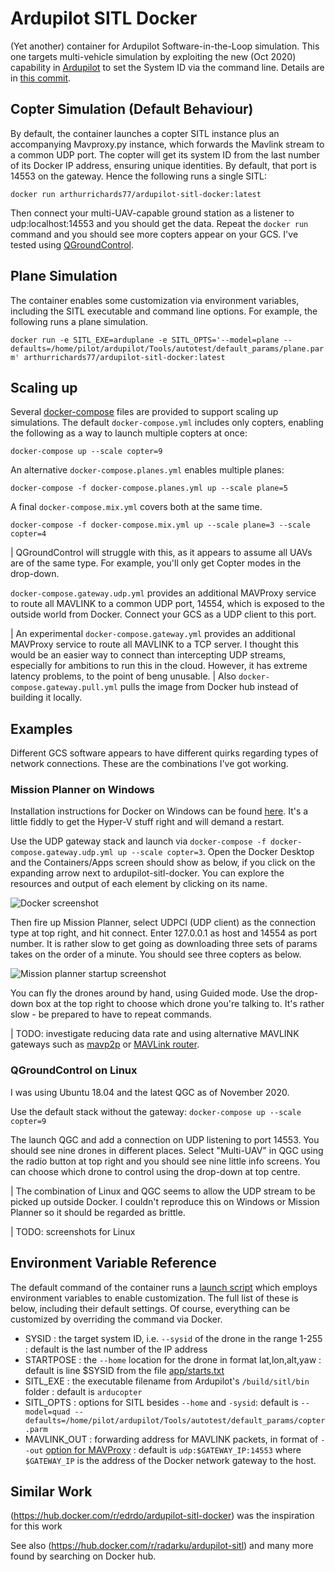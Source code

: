 # Ardupilot SITL Docker

(Yet another) container for Ardupilot Software-in-the-Loop simulation.  This one targets multi-vehicle simulation by exploiting the new (Oct 2020) capability in [Ardupilot](https://github.com/ArduPilot/ardupilot) to set the System ID via the command line.  Details are in [this commit](https://github.com/ArduPilot/ardupilot/commit/466a430c4f19cc9e18c36e8f1e6a558d5f1f64f8).

## Copter Simulation (Default Behaviour)

By default, the container launches a copter SITL instance plus an accompanying Mavproxy.py instance, which forwards the Mavlink stream to a common UDP port.  The copter will get its system ID from the last number of its Docker IP address, ensuring unique identities.  By default, that port is 14553 on the gateway.  Hence the following runs a single SITL:

```docker run arthurrichards77/ardupilot-sitl-docker:latest```

Then connect your multi-UAV-capable ground station as a listener to udp:localhost:14553 and you should get the data.  Repeat the ```docker run``` command and you should see more copters appear on your GCS.  I've tested using [QGroundControl](http://qgroundcontrol.com/).

## Plane Simulation

The container enables some customization via environment variables, including the SITL executable and command line options.  For example, the following runs a plane simulation.

```docker run -e SITL_EXE=arduplane -e SITL_OPTS='--model=plane --defaults=/home/pilot/ardupilot/Tools/autotest/default_params/plane.parm' arthurrichards77/ardupilot-sitl-docker:latest```

## Scaling up

Several [docker-compose](https://docs.docker.com/compose/) files are provided to support scaling up simulations.  The default ```docker-compose.yml``` includes only copters, enabling the following as a way to launch multiple copters at once:

```docker-compose up --scale copter=9```

An alternative ```docker-compose.planes.yml``` enables multiple planes:

```docker-compose -f docker-compose.planes.yml up --scale plane=5```

A final ```docker-compose.mix.yml``` covers both at the same time.

```docker-compose -f docker-compose.mix.yml up --scale plane=3 --scale copter=4```

| QGroundControl will struggle with this, as it appears to assume all UAVs are of the same type.  For example, you'll only get Copter modes in the drop-down.

```docker-compose.gateway.udp.yml``` provides an additional MAVProxy service to route all MAVLINK to a common UDP port, 14554, which is exposed to the outside world from Docker.  Connect your GCS as a UDP client to this port.

| An experimental ```docker-compose.gateway.yml``` provides an additional MAVProxy service to route all MAVLINK to a TCP server.  I thought this would be an easier way to connect than intercepting UDP streams, especially for ambitions to run this in the cloud.  However, it has extreme latency problems, to the point of beng unusable.
| Also ```docker-compose.gateway.pull.yml``` pulls the image from Docker hub instead of building it locally.

## Examples

Different GCS software appears to have different quirks regarding types of network connections.  These are the combinations I've got working.

### Mission Planner on Windows

Installation instructions for Docker on Windows can be found [here](https://docs.docker.com/docker-for-windows/install/).  It's a little fiddly to get the Hyper-V stuff right and will demand a restart.

Use the UDP gateway stack and launch via ```docker-compose -f docker-compose.gateway.udp.yml up --scale copter=3```.  Open the Docker Desktop and the Containers/Apps screen should show as below, if you click on the expanding arrow next to ardupilot-sitl-docker.  You can explore the resources and output of each element by clicking on its name.

![Docker screenshot](docker_win_screen.png)

Then fire up Mission Planner, select UDPCl (UDP client) as the connection type at top right, and hit connect.  Enter 127.0.0.1 as host and 14554 as port number.  It is rather slow to get going as downloading three sets of params takes on the order of a minute.  You should see three copters as below.

![Mission planner startup screenshot](mission_planner_start.png)

You can fly the drones around by hand, using Guided mode.  Use the drop-down box at the top right to choose which drone you're talking to.  It's rather slow - be prepared to have to repeat commands.

| TODO: investigate reducing data rate and using alternative MAVLINK gateways such as [mavp2p](https://github.com/aler9/mavp2p) or [MAVLink router](https://github.com/intel/mavlink-router).


### QGroundControl on Linux

I was using Ubuntu 18.04 and the latest QGC as of November 2020.

Use the default stack without the gateway: ```docker-compose up --scale copter=9```

The launch QGC and add a connection on UDP listening to port 14553.  You should see nine drones in different places.  Select "Multi-UAV" in QGC using the radio button at top right and you should see nine little info screens.  You can choose which drone to control using the drop-down at top centre.

| The combination of Linux and QGC seems to allow the UDP stream to be picked up outside Docker.  I couldn't reproduce this on Windows or Mission Planner so it should be regarded as brittle.

| TODO: screenshots for Linux

###

## Environment Variable Reference

The default command of the container runs a [launch script](https://github.com/arthurrichards77/ardupilot_sitl_docker/blob/master/app/launch.sh) which employs environment variables to enable customization.  The full list of these is below, including their default settings.  Of course, everything can be customized by overriding the command via Docker.

* SYSID : the target system ID, i.e. ```--sysid``` of the drone in the range 1-255 : default is the last number of the IP address
* STARTPOSE : the ```--home``` location for the drone in format lat,lon,alt,yaw : default is line $SYSID from the file [app/starts.txt](https://github.com/arthurrichards77/ardupilot_sitl_docker/blob/master/app/starts.txt)
* SITL_EXE : the executable filename from Ardupilot's ```/build/sitl/bin``` folder : default is ```arducopter```
* SITL_OPTS : options for SITL besides ```--home``` and ```-sysid```: default is ```--model=quad --defaults=/home/pilot/ardupilot/Tools/autotest/default_params/copter.parm```
* MAVLINK_OUT : forwarding address for MAVLINK packets, in format of ```--out``` [option for MAVProxy](https://ardupilot.org/mavproxy/docs/getting_started/starting.html) : default is ```udp:$GATEWAY_IP:14553``` where ```$GATEWAY_IP``` is the address of the Docker network gateway to the host.

## Similar Work

(https://hub.docker.com/r/edrdo/ardupilot-sitl-docker) was the inspiration for this work

See also (https://hub.docker.com/r/radarku/ardupilot-sitl) and many more found by searching on Docker hub.
